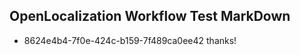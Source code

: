 ## OpenLocalization Workflow Test MarkDown
* 8624e4b4-7f0e-424c-b159-7f489ca0ee42 thanks!

<!--HONumber=Aug16_HO3-->


